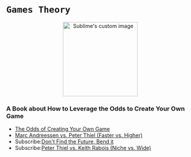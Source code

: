 
# `Games Theory`

<p align="center">
  <img width="200" height="200" src="https://i.imgur.com/R3ubtMv.jpg" alt="Sublime's custom image"/>
</p>

### A Book about How to Leverage the Odds to Create Your Own Game

- [The Odds of Creating Your Own Game](https://allenleein.github.io/games/1930/01/01/avoid-competition.html)
- [Marc Andreessen vs. Peter Thiel (Faster vs. Higher)](https://allenleein.github.io/games/1930/01/02/narratives.html)
- Subscribe:[Don't Find the Future, Bend it](https://gamestheory.substack.com/subscribe?utm_source=menu&simple=true&next=https%3A%2F%2Fgamestheory.substack.com%2F)
- Subscribe:[Peter Thiel vs. Keith Rabois (Niche vs. Wide)](https://gamestheory.substack.com/subscribe?utm_source=menu&simple=true&next=https%3A%2F%2Fgamestheory.substack.com%2F)

